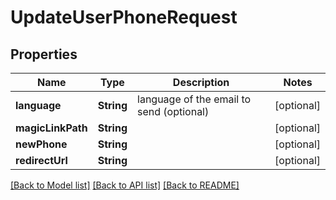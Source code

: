 # UpdateUserPhoneRequest

## Properties
Name | Type | Description | Notes
------------ | ------------- | ------------- | -------------
**language** | **String** | language of the email to send (optional) | [optional] 
**magicLinkPath** | **String** |  | [optional] 
**newPhone** | **String** |  | [optional] 
**redirectUrl** | **String** |  | [optional] 

[[Back to Model list]](../README.md#documentation-for-models) [[Back to API list]](../README.md#documentation-for-api-endpoints) [[Back to README]](../README.md)


